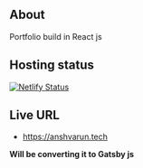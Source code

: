 ## About
 Portfolio build in React js

## Hosting status

[![Netlify Status](https://api.netlify.com/api/v1/badges/a812f657-b340-48da-927d-17247fee88fe/deploy-status)](https://app.netlify.com/sites/anshvarun/deploys)

## Live URL 
- https://anshvarun.tech

**Will be converting it to Gatsby js**
